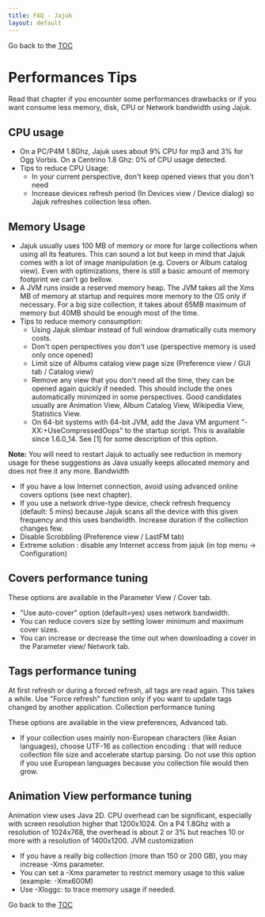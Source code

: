 ```yaml
---
title: FAQ - Jajuk
layout: default
---
```


Go back to the [TOC](/manual/main.html)

# Performances Tips
Read that chapter if you encounter some performances drawbacks or if you want consume less memory, disk, CPU or Network bandwidth using Jajuk.

## CPU usage

- On a PC/P4M 1.8Ghz, Jajuk uses about 9% CPU for mp3 and 3% for Ogg Vorbis. On a Centrino 1.8 Ghz: 0% of CPU usage detected.
- Tips to reduce CPU Usage:
  - In your current perspective, don't keep opened views that you don't need
  - Increase devices refresh period (In Devices view / Device dialog) so Jajuk refreshes collection less often. 

## Memory Usage

- Jajuk usually uses 100 MB of memory or more for large collections when using all its features. This can sound a lot but keep in mind that Jajuk comes with a lot of image manipulation (e.g. Covers or Album catalog view). Even with optimizations, there is still a basic amount of memory footprint we can't go bellow.
- A JVM runs inside a reserved memory heap. The JVM takes all the Xms MB of memory at startup and requires more memory to the OS only if necessary. For a big size collection, it takes about 65MB maximum of memory but 40MB should be enough most of the time.
- Tips to reduce memory consumption:
  - Using Jajuk slimbar instead of full window dramatically cuts memory costs.
  - Don't open perspectives you don't use (perspective memory is used only once opened)
  - Limit size of Albums catalog view page size (Preference view / GUI tab / Catalog view)
  - Remove any view that you don't need all the time, they can be opened again quickly if needed. This should include the ones automatically minimized in some perspectives. Good candidates usually are Animation View, Album Catalog View, Wikipedia View, Statistics View.
  - On 64-bit systems with 64-bit JVM, add the Java VM argument "-XX:+UseCompressedOops" to the startup script. This is available since 1.6.0_14. See [1] for some description of this option. 

**Note:** You will need to restart Jajuk to actually see reduction in memory usage for these suggestions as Java usually keeps allocated memory and does not free it any more.
Bandwidth

- If you have a low Internet connection, avoid using advanced online covers options (see next chapter).
- If you use a network drive-type device, check refresh frequency (default: 5 mins) because Jajuk scans all the device with this given frequency and this uses bandwidth. Increase duration if the collection changes few.
- Disable Scrobbling (Preference view / LastFM tab)
- Extreme solution : disable any Internet access from jajuk (in top menu -> Configuration) 

## Covers performance tuning

These options are available in the Parameter View / Cover tab.

- "Use auto-cover" option (default=yes) uses network bandwidth.
- You can reduce covers size by setting lower minimum and maximum cover sizes.
- You can increase or decrease the time out when downloading a cover in the Parameter view/ Network tab. 

## Tags performance tuning

At first refresh or during a forced refresh, all tags are read again. This takes a while. Use "Force refresh" function only if you want to update tags changed by another application.
Collection performance tuning

These options are available in the view preferences, Advanced tab.

- If your collection uses mainly non-European characters (like Asian languages), choose UTF-16 as collection encoding : that will reduce collection file size and accelerate startup parsing. Do not use this option if you use European languages because you collection file would then grow. 

## Animation View performance tuning

Animation view uses Java 2D. CPU overhead can be significant, especially with screen resolution higher that 1200x1024. On a P4 1.8Ghz with a resolution of 1024x768, the overhead is about 2 or 3% but reaches 10 or more with a resolution of 1400x1200.
JVM customization

- If you have a really big collection (more than 150 or 200 GB), you may increase -Xms parameter.
- You can set a -Xmx parameter to restrict memory usage to this value (example: -Xmx600M)
- Use -Xloggc:<file name> to trace memory usage if needed. 

Go back to the [TOC](/manual/main.html)